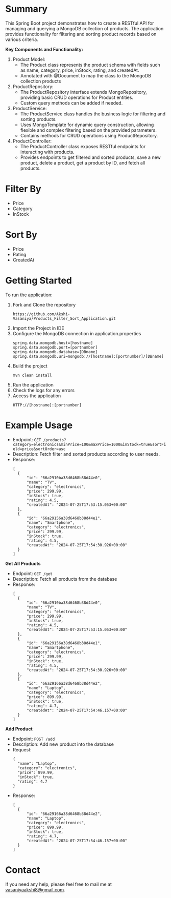 # Summary

This Spring Boot project demonstrates how to create a RESTful API for managing and querying a MongoDB collection of products. The application provides functionality for filtering and sorting product records based on various criteria.

**Key Components and Functionality:**
1. Product Model:
   - The Product class represents the product schema with fields such as name, category, price, inStock, rating, and createdAt.
   - Annotated with @Document to map the class to the MongoDB collection products
2. ProductRepository:
   - The ProductRepository interface extends MongoRepository, providing basic CRUD operations for Product entities.
   - Custom query methods can be added if needed.
3. ProductService:
   - The ProductService class handles the business logic for filtering and sorting products.
   - Uses MongoTemplate for dynamic query construction, allowing flexible and complex filtering based on the provided parameters.
   - Contains methods for CRUD operations using ProductRepository.
4. ProductController:
   - The ProductController class exposes RESTful endpoints for interacting with products.
   - Provides endpoints to get filtered and sorted products, save a new product, delete a product, get a product by ID, and fetch all products.
  

# Filter By
- Price
- Category
- InStock

# Sort By
- Price
- Rating
- CreatedAt

# Getting Started
To run the application:
1. Fork and Clone the repository
   ```
   https://github.com/Akshi-Vasaniya/Products_Filter_Sort_Application.git
   ```
2. Import the Project in IDE
3. Configure the MongoDB connection in application.properties
   ```
   spring.data.mongodb.host=[hostname]
   spring.data.mongodb.port=[portnumber]
   spring.data.mongodb.database=[DBname]
   spring.data.mongodb.uri=mongodb://[hostname]:[portnumber]/[DBname]
   ```
4. Build the project
   ```
   mvn clean install
   ```
5. Run the application
6. Check the logs for any errors
7. Access the application
   ```
   HTTP://[hostname]:[portnumber]
   ```

# Example Usage
- Endpoint: `GET /products?category=electronics&minPrice=100&maxPrice=1000&inStock=true&sortField=price&sortOrder=asc`
- Description: Fetch filter and sorted products according to user needs.
- Response:
  ```
  [
    {
        "id": "66a2910ba38d6468b38d44e0",
        "name": "TV",
        "category": "electronics",
        "price": 299.99,
        "inStock": true,
        "rating": 4.5,
        "createdAt": "2024-07-25T17:53:15.053+00:00"
    },
    {
        "id": "66a29156a38d6468b38d44e1",
        "name": "Smartphone",
        "category": "electronics",
        "price": 299.99,
        "inStock": true,
        "rating": 4.5,
        "createdAt": "2024-07-25T17:54:30.926+00:00"
    }
  ]
  ```

**Get All Products**
- Endpoint: `GET /get`
- Description: Fetch all products from the database
- Response:
  ```
  [
    {
        "id": "66a2910ba38d6468b38d44e0",
        "name": "TV",
        "category": "electronics",
        "price": 299.99,
        "inStock": true,
        "rating": 4.5,
        "createdAt": "2024-07-25T17:53:15.053+00:00"
    },
    {
        "id": "66a29156a38d6468b38d44e1",
        "name": "Smartphone",
        "category": "electronics",
        "price": 299.99,
        "inStock": true,
        "rating": 4.5,
        "createdAt": "2024-07-25T17:54:30.926+00:00"
    },
    {
        "id": "66a29166a38d6468b38d44e2",
        "name": "Laptop",
        "category": "electronics",
        "price": 899.99,
        "inStock": true,
        "rating": 4.7,
        "createdAt": "2024-07-25T17:54:46.157+00:00"
    }
  ]
  ```

**Add Product**
- Endpoint: `POST /add`
- Description: Add new product into the database
- Request:
  ```
  {
    "name": "Laptop",
    "category": "electronics",
    "price": 899.99,
    "inStock": true,
    "rating": 4.7
  }
  ```
- Response:
  ```
  [
    {
        "id": "66a29166a38d6468b38d44e2",
        "name": "Laptop",
        "category": "electronics",
        "price": 899.99,
        "inStock": true,
        "rating": 4.7,
        "createdAt": "2024-07-25T17:54:46.157+00:00"
    }
  ]
  ```

# Contact
  If you need any help, please feel free to mail me at vasaniyaakshi8@gmail.com.
